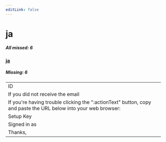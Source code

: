 ```yaml
---
editLink: false
---
```


# ja

##### All missed: 6


### [ja](https://github.com/Laravel-Lang/lang/blob/main/locales/ja/ja.json)

##### Missing: 6

<table >
<tr><td align="left" >
ID
</td>
</tr>
<tr><td align="left" >
If you did not receive the email
</td>
</tr>
<tr><td align="left" >
If you're having trouble clicking the ":actionText" button, copy and paste the URL below
into your web browser:
</td>
</tr>
<tr><td align="left" >
Setup Key
</td>
</tr>
<tr><td align="left" >
Signed in as
</td>
</tr>
<tr><td align="left" >
Thanks,
</td>
</tr>

</table>



